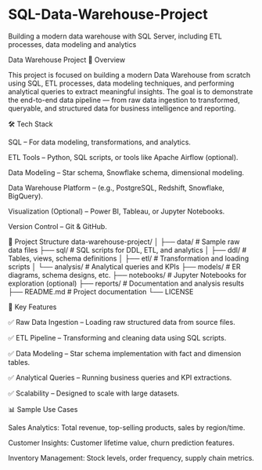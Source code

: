 # SQL-Data-Warehouse-Project
Building a modern data warehouse with SQL Server, including ETL processes, data modeling and analytics

Data Warehouse Project
📌 Overview

This project is focused on building a modern Data Warehouse from scratch using SQL, ETL processes, data modeling techniques, and performing analytical queries to extract meaningful insights. The goal is to demonstrate the end-to-end data pipeline — from raw data ingestion to transformed, queryable, and structured data for business intelligence and reporting.

🛠️ Tech Stack

SQL – For data modeling, transformations, and analytics.

ETL Tools – Python, SQL scripts, or tools like Apache Airflow (optional).

Data Modeling – Star schema, Snowflake schema, dimensional modeling.

Data Warehouse Platform – (e.g., PostgreSQL, Redshift, Snowflake, BigQuery).

Visualization (Optional) – Power BI, Tableau, or Jupyter Notebooks.

Version Control – Git & GitHub.

📂 Project Structure
data-warehouse-project/
│
├── data/                   # Sample raw data files
├── sql/                    # SQL scripts for DDL, ETL, and analytics
│   ├── ddl/                # Tables, views, schema definitions
│   ├── etl/                # Transformation and loading scripts
│   └── analysis/           # Analytical queries and KPIs
├── models/                 # ER diagrams, schema designs, etc.
├── notebooks/              # Jupyter Notebooks for exploration (optional)
├── reports/                # Documentation and analysis results
├── README.md               # Project documentation
└── LICENSE

🧩 Key Features

✅ Raw Data Ingestion – Loading raw structured data from source files.

✅ ETL Pipeline – Transforming and cleaning data using SQL scripts.

✅ Data Modeling – Star schema implementation with fact and dimension tables.

✅ Analytical Queries – Running business queries and KPI extractions.

✅ Scalability – Designed to scale with large datasets.

📊 Sample Use Cases

Sales Analytics: Total revenue, top-selling products, sales by region/time.

Customer Insights: Customer lifetime value, churn prediction features.

Inventory Management: Stock levels, order frequency, supply chain metrics.
